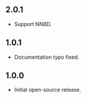 ## 2.0.1

- Support NNBD.

## 1.0.1

- Documentation typo fixed.

## 1.0.0

- Initial open-source release.
